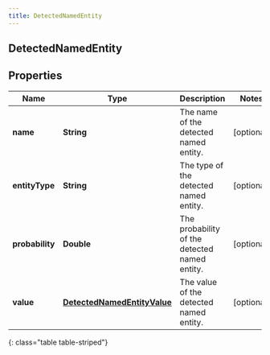 ```yaml
---
title: DetectedNamedEntity
---
```

## DetectedNamedEntity


## Properties

| Name | Type | Description | Notes |
| ------------ | ------------- | ------------- | ------------- |
| **name** | <!----><!---->**String**<!----> | The name of the detected named entity. |  [optional] |
| **entityType** | <!----><!---->**String**<!----> | The type of the detected named entity. |  [optional] |
| **probability** | <!----><!---->**Double**<!----> | The probability of the detected named entity. |  [optional] |
| **value** | <!----><!---->[**DetectedNamedEntityValue**](DetectedNamedEntityValue.html)<!----> | The value of the detected named entity. |  [optional] |
{: class="table table-striped"}



